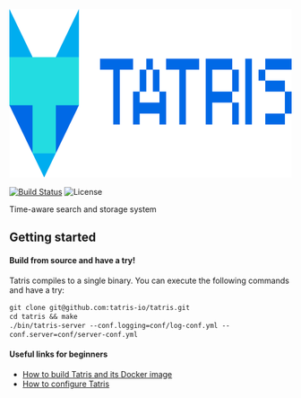 <p align="center">
  <img height="300" src="https://github.com/tatris-io/tatris/blob/main/docs/logo/png/logo-horizontal.png" alt="TATRIS">
</p>

[![Build Status](https://github.com/tatris-io/tatris/actions/workflows/build.yml/badge.svg)](https://github.com/tatris-io/tatris/actions/workflows/build.yml)
![License](https://img.shields.io/badge/license-Apache--2.0-green.svg)

Time-aware search and storage system


## Getting started

#### Build from source and have a try!
Tatris compiles to a single binary. You can execute the following commands and have a try:
```
git clone git@github.com:tatris-io/tatris.git
cd tatris && make
./bin/tatris-server --conf.logging=conf/log-conf.yml --conf.server=conf/server-conf.yml
```
#### Useful links for beginners
* [How to build Tatris and its Docker image](/docs/dev_guides/build.md)
* [How to configure Tatris](/docs/user_guides/configure.md)
